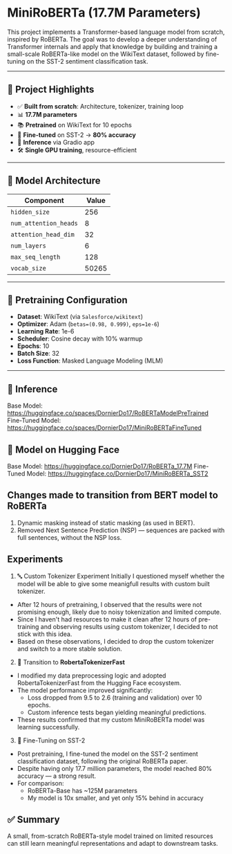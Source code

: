 # MiniRoBERTa (17.7M Parameters)

This project implements a Transformer-based language model from scratch, inspired by RoBERTa. The goal was to develop a deeper understanding of Transformer internals and apply that knowledge by building and training a small-scale RoBERTa-like model on the WikiText dataset, followed by fine-tuning on the SST-2 sentiment classification task.

---

## 📌 Project Highlights

- ✅ **Built from scratch**: Architecture, tokenizer, training loop
- 📊 **17.7M parameters**
- 📚 **Pretrained** on WikiText for 10 epochs
- 🔄 **Fine-tuned** on SST-2 → **80% accuracy**
- 🧪 **Inference** via Gradio app
- 🛠️ **Single GPU training**, resource-efficient

---

## 🧱 Model Architecture

| Component              | Value       |
|------------------------|-------------|
| `hidden_size`          | 256         |
| `num_attention_heads`  | 8           |
| `attention_head_dim`   | 32          |
| `num_layers`           | 6           |
| `max_seq_length`       | 128         |
| `vocab_size`           | 50265       |

---

## 🔧 Pretraining Configuration

- **Dataset**: WikiText (via `Salesforce/wikitext`)
- **Optimizer**: Adam (`betas=(0.98, 0.999)`, `eps=1e-6`)
- **Learning Rate**: 1e-6
- **Scheduler**: Cosine decay with 10% warmup
- **Epochs**: 10
- **Batch Size**: 32
- **Loss Function**: Masked Language Modeling (MLM)

---

## 🚀 Inference

Base Model: https://huggingface.co/spaces/DornierDo17/RoBERTaModelPreTrained
Fine-Tuned Model: https://huggingface.co/spaces/DornierDo17/MiniRoBERTaFineTuned

## 🤗 Model on Hugging Face

Base Model: https://huggingface.co/DornierDo17/RoBERTa_17.7M
Fine-Tuned Model: https://huggingface.co/DornierDo17/MiniRoBERTa_SST2

## Changes made to transition from BERT model to RoBERTa

1. Dynamic masking instead of static masking (as used in BERT).
2. Removed Next Sentence Prediction (NSP) — sequences are packed with full sentences, without the NSP loss.

## Experiments

1. 🔤 Custom Tokenizer Experiment 
Initially I questioned myself whether the model will be able to give some meanigfull results with custom built tokenizer. 
- After 12 hours of pretraining, I observed that the results were not promising enough, likely due to noisy tokenization and limited compute.
- Since I haven't had resources to make it clean after 12 hours of pre-training and observing results using custom tokenizer, I decided to not stick with this idea.
- Based on these observations, I decided to drop the custom tokenizer and switch to a more stable solution.

2. 🚀 Transition to **RobertaTokenizerFast**
- I modified my data preprocessing logic and adopted RobertaTokenizerFast from the Hugging Face ecosystem.
- The model performance improved significantly:
  - Loss dropped from 9.5 to 2.6 (training and validation) over 10 epochs.
  - Custom inference tests began yielding meaningful predictions.
- These results confirmed that my custom MiniRoBERTa model was learning successfully.

3. 🎯 Fine-Tuning on SST-2
- Post pretraining, I fine-tuned the model on the SST-2 sentiment classification dataset, following the original RoBERTa paper.
- Despite having only 17.7 million parameters, the model reached 80% accuracy — a strong result.
- For comparison:
  - RoBERTa-Base has ~125M parameters
  - My model is 10x smaller, and yet only 15% behind in accuracy

## ✅ Summary

A small, from-scratch RoBERTa-style model trained on limited resources can still learn meaningful representations and adapt to downstream tasks.

